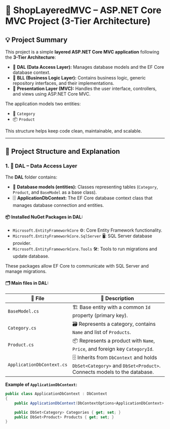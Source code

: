 # 🛒 ShopLayeredMVC – ASP.NET Core MVC Project (3-Tier Architecture)

## 💡 Project Summary

This project is a simple **layered ASP.NET Core MVC application** following the **3-Tier Architecture**:

- 🧱 **DAL (Data Access Layer):** Manages database models and the EF Core database context.
- 🧠 **BLL (Business Logic Layer):** Contains business logic, generic repository interfaces, and their implementations.
- 🎨 **Presentation Layer (MVC):** Handles the user interface, controllers, and views using ASP.NET Core MVC.

The application models two entities:

- 📂 `Category`
- 📦 `Product`

This structure helps keep code clean, maintainable, and scalable.

---

## 📂 Project Structure and Explanation

### 1. 🧱 DAL – Data Access Layer

The **DAL** folder contains:

- 📜 **Database models (entities):** Classes representing tables (`Category`, `Product`, and `BaseModel` as a base class).
- 🗄️ **ApplicationDbContext:** The EF Core database context class that manages database connection and entities.

#### 📦 Installed NuGet Packages in DAL:

- `Microsoft.EntityFrameworkCore` ⚙️: Core Entity Framework functionality.
- `Microsoft.EntityFrameworkCore.SqlServer` 🖥️: SQL Server database provider.
- `Microsoft.EntityFrameworkCore.Tools` 🛠️: Tools to run migrations and update database.

These packages allow EF Core to communicate with SQL Server and manage migrations.

#### 🗂️ Main files in DAL:

| 📄 File                     | 📝 Description                                           |
|----------------------------|---------------------------------------------------------|
| `BaseModel.cs`             | 🏗️ Base entity with a common `Id` property (primary key). |
| `Category.cs`              | 🗃️ Represents a category, contains `Name` and list of `Products`. |
| `Product.cs`               | 📦 Represents a product with `Name`, `Price`, and foreign key `CategoryId`. |
| `ApplicationDbContext.cs`  | 🗄️ Inherits from `DbContext` and holds `DbSet<Category>` and `DbSet<Product>`. Connects models to the database. |

**Example of `ApplicationDbContext`:**

```csharp
public class ApplicationDbContext : DbContext
{
    public ApplicationDbContext(DbContextOptions<ApplicationDbContext> options) : base(options) {}

    public DbSet<Category> Categories { get; set; }
    public DbSet<Product> Products { get; set; }
}
